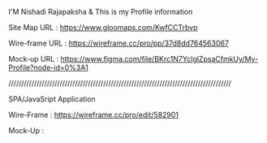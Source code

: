 I'M Nishadi Rajapaksha & This is my Profile information


Site Map URL :
https://www.gloomaps.com/KwfCCTrbvp

Wire-frame URL :
https://wireframe.cc/pro/pp/37d8dd764563067


Mock-up URL :
https://www.figma.com/file/BKrc1N7YcIglZpsaCfmkUy/My-Profile?node-id=0%3A1

///////////////////////////////////////////////////////////////////////////////////////

SPA/JavaSript Application

Wire-Frame :
https://wireframe.cc/pro/edit/582901

Mock-Up :

